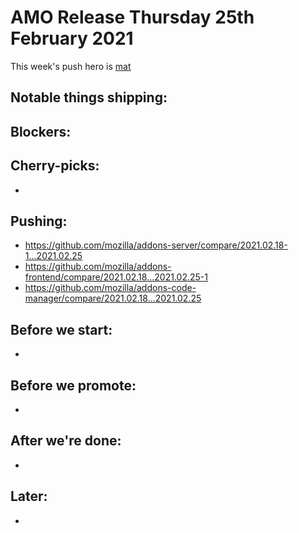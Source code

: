 # AMO Release Thursday 25th February 2021

This week's push hero is [mat](https://github.com/diox)

## Notable things shipping:

## Blockers:

## Cherry-picks:

- 

## Pushing:

- https://github.com/mozilla/addons-server/compare/2021.02.18-1...2021.02.25
- https://github.com/mozilla/addons-frontend/compare/2021.02.18...2021.02.25-1
- https://github.com/mozilla/addons-code-manager/compare/2021.02.18...2021.02.25

## Before we start:
-

## Before we promote:
-

## After we're done:
- 

## Later:
- 
